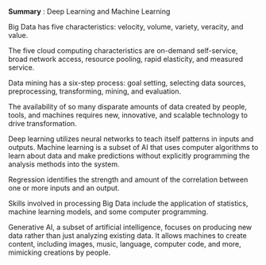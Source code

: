**Summary** : Deep Learning and Machine Learning

Big Data has five characteristics:  velocity, volume, variety, veracity, and value.

The five cloud computing characteristics are on-demand self-service, broad network access, resource pooling,   rapid elasticity, and measured service. 

Data mining has a six-step process: goal setting, selecting data sources, preprocessing, transforming, mining, and evaluation. 

The availability of so many disparate amounts of data created by people, tools, and machines requires new, innovative, and scalable technology to drive transformation.

Deep learning utilizes neural networks to teach itself patterns in inputs and outputs. Machine learning is a subset of AI that uses computer algorithms to learn about data and make predictions without explicitly programming the analysis methods into the system.   

Regression identifies the strength and amount of the correlation between one or more inputs and an output.

Skills involved in processing Big Data include the application of statistics, machine learning models, and some computer programming.

Generative AI, a subset of artificial intelligence, focuses on producing new data rather than just analyzing existing data. It allows machines to create content, including images, music, language, computer code, and more, mimicking creations by people.

